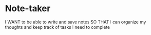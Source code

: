 # Note-taker
I WANT to be able to write and save notes SO THAT I can organize my thoughts and keep track of tasks I need to complete
